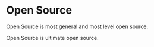 # Open Source

Open Source is most general and most level open source.

Open Source is ultimate open source.